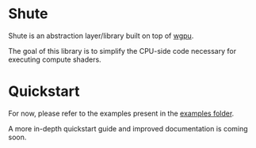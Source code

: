 # Shute

Shute is an abstraction layer/library built on top of [wgpu](https://github.com/gfx-rs/wgpu).

The goal of this library is to simplify the CPU-side code necessary for executing compute shaders.

# Quickstart

For now, please refer to the examples present in the [examples folder](https://github.com/shzhe02/shute/tree/main/examples).

A more in-depth quickstart guide and improved documentation is coming soon.
